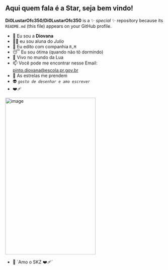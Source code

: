 ## Aqui quem fala é a Star, seja bem vindo!

**Di0LustarOfc350/Di0LustarOfc350** is a ✨ _special_ ✨ repository because its `README.md` (this file) appears on your GitHub profile.

- 🤙 Eu sou a **Diovana**
- 👨‍🏫  eu sou aluna do _Julio_
- 👯 Eu edito com companhia  `R,M`
- 😴 Eu sou ótima (quando não tô dormindo)
- 🌙 Vivo no mundo da Lua
- 📫 Você pode me encontrar nesse Email: [pinto.diovana@escola.pr.gov.br](https://mail.google.com/mail/u/1/#inbox)
- 🌠 As estrelas me prendem
- 👽 _`gosto de desenhar e amo escrever`_
- ❤️‍🩹
<img width="287" height="498" alt="image" src="https://github.com/user-attachments/assets/32d8ed73-248b-4528-987b-64584f472b6f" />

- 🎤 ´Amo o SKZ ❤️‍🩹´
